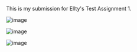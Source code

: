 This is my submission for Ellty's Test Assignment 1.

![image](https://github.com/raashi31/ellty-raashi-ta-1/assets/44202678/8ef87291-268a-4610-993f-100fb6932077)

![image](https://github.com/raashi31/ellty-raashi-ta-1/assets/44202678/a4235f84-bc35-4154-81a0-6fbc1ddf48db)

![image](https://github.com/raashi31/ellty-raashi-ta-1/assets/44202678/196e103f-5a07-4744-abab-5b76d1e4b540)

